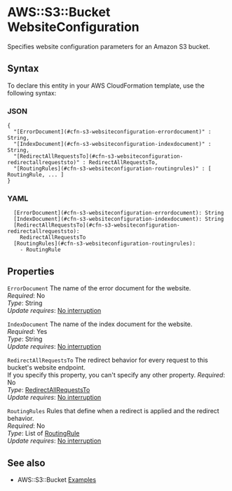 # AWS::S3::Bucket WebsiteConfiguration<a name="aws-properties-s3-websiteconfiguration"></a>

Specifies website configuration parameters for an Amazon S3 bucket\.

## Syntax<a name="aws-properties-s3-websiteconfiguration-syntax"></a>

To declare this entity in your AWS CloudFormation template, use the following syntax:

### JSON<a name="aws-properties-s3-websiteconfiguration-syntax.json"></a>

```
{
  "[ErrorDocument](#cfn-s3-websiteconfiguration-errordocument)" : String,
  "[IndexDocument](#cfn-s3-websiteconfiguration-indexdocument)" : String,
  "[RedirectAllRequestsTo](#cfn-s3-websiteconfiguration-redirectallrequeststo)" : RedirectAllRequestsTo,
  "[RoutingRules](#cfn-s3-websiteconfiguration-routingrules)" : [ RoutingRule, ... ]
}
```

### YAML<a name="aws-properties-s3-websiteconfiguration-syntax.yaml"></a>

```
  [ErrorDocument](#cfn-s3-websiteconfiguration-errordocument): String
  [IndexDocument](#cfn-s3-websiteconfiguration-indexdocument): String
  [RedirectAllRequestsTo](#cfn-s3-websiteconfiguration-redirectallrequeststo): 
    RedirectAllRequestsTo
  [RoutingRules](#cfn-s3-websiteconfiguration-routingrules): 
    - RoutingRule
```

## Properties<a name="aws-properties-s3-websiteconfiguration-properties"></a>

`ErrorDocument`  <a name="cfn-s3-websiteconfiguration-errordocument"></a>
The name of the error document for the website\.  
*Required*: No  
*Type*: String  
*Update requires*: [No interruption](https://docs.aws.amazon.com/AWSCloudFormation/latest/UserGuide/using-cfn-updating-stacks-update-behaviors.html#update-no-interrupt)

`IndexDocument`  <a name="cfn-s3-websiteconfiguration-indexdocument"></a>
The name of the index document for the website\.  
*Required*: Yes  
*Type*: String  
*Update requires*: [No interruption](https://docs.aws.amazon.com/AWSCloudFormation/latest/UserGuide/using-cfn-updating-stacks-update-behaviors.html#update-no-interrupt)

`RedirectAllRequestsTo`  <a name="cfn-s3-websiteconfiguration-redirectallrequeststo"></a>
The redirect behavior for every request to this bucket's website endpoint\.  
If you specify this property, you can't specify any other property\.
*Required*: No  
*Type*: [RedirectAllRequestsTo](aws-properties-s3-websiteconfiguration-redirectallrequeststo.md)  
*Update requires*: [No interruption](https://docs.aws.amazon.com/AWSCloudFormation/latest/UserGuide/using-cfn-updating-stacks-update-behaviors.html#update-no-interrupt)

`RoutingRules`  <a name="cfn-s3-websiteconfiguration-routingrules"></a>
Rules that define when a redirect is applied and the redirect behavior\.  
*Required*: No  
*Type*: List of [RoutingRule](aws-properties-s3-websiteconfiguration-routingrules.md)  
*Update requires*: [No interruption](https://docs.aws.amazon.com/AWSCloudFormation/latest/UserGuide/using-cfn-updating-stacks-update-behaviors.html#update-no-interrupt)

## See also<a name="aws-properties-s3-websiteconfiguration--seealso"></a>
+ AWS::S3::Bucket [Examples](https://docs.aws.amazon.com/AWSCloudFormation/latest/UserGuide/aws-properties-s3-bucket.html#aws-properties-s3-bucket--examples)

